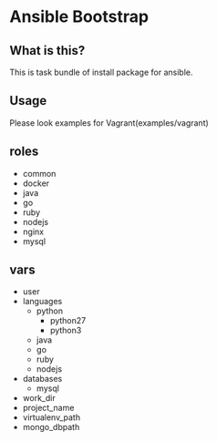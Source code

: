 # Ansible Bootstrap 

## What is this?

This is task bundle of install package for ansible.


## Usage

Please look examples for Vagrant(examples/vagrant)


## roles

- common
- docker
- java
- go
- ruby
- nodejs
- nginx
- mysql


## vars

- user
- languages
  - python
    - python27
    - python3
  - java
  - go
  - ruby
  - nodejs
- databases
  - mysql
- work_dir
- project_name
- virtualenv_path
- mongo_dbpath
